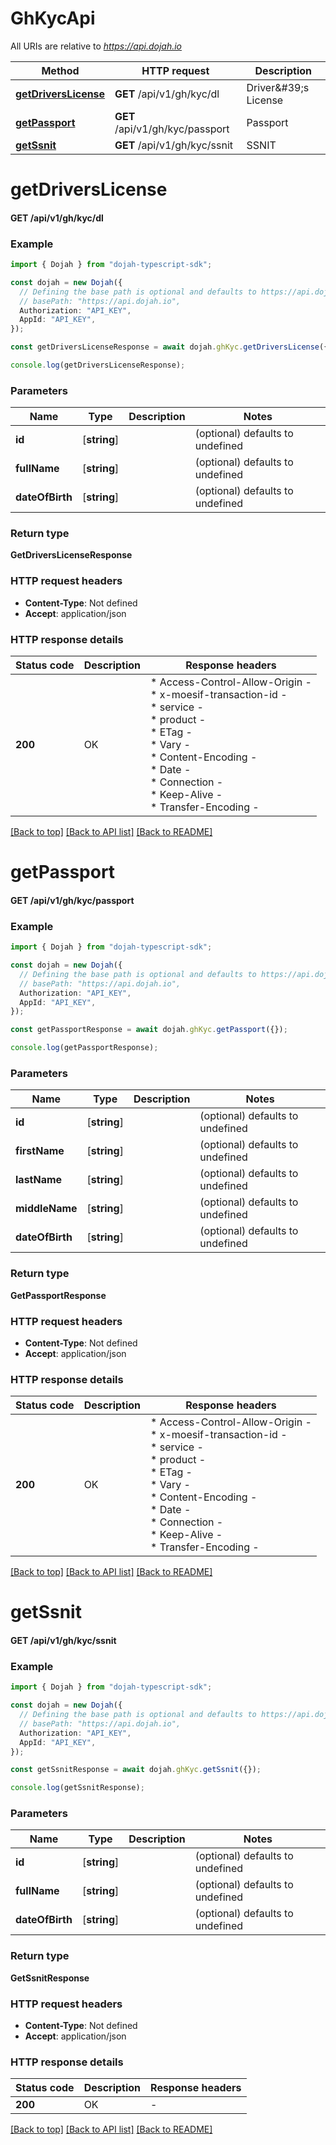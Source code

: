 # GhKycApi

All URIs are relative to *https://api.dojah.io*

Method | HTTP request | Description
------------- | ------------- | -------------
[**getDriversLicense**](GhKycApi.md#getDriversLicense) | **GET** /api/v1/gh/kyc/dl | Driver\&#39;s License
[**getPassport**](GhKycApi.md#getPassport) | **GET** /api/v1/gh/kyc/passport | Passport
[**getSsnit**](GhKycApi.md#getSsnit) | **GET** /api/v1/gh/kyc/ssnit | SSNIT


# **getDriversLicense**

#### **GET** /api/v1/gh/kyc/dl


### Example


```typescript
import { Dojah } from "dojah-typescript-sdk";

const dojah = new Dojah({
  // Defining the base path is optional and defaults to https://api.dojah.io
  // basePath: "https://api.dojah.io",
  Authorization: "API_KEY",
  AppId: "API_KEY",
});

const getDriversLicenseResponse = await dojah.ghKyc.getDriversLicense({});

console.log(getDriversLicenseResponse);
```


### Parameters

Name | Type | Description  | Notes
------------- | ------------- | ------------- | -------------
 **id** | [**string**] |  | (optional) defaults to undefined
 **fullName** | [**string**] |  | (optional) defaults to undefined
 **dateOfBirth** | [**string**] |  | (optional) defaults to undefined


### Return type

**GetDriversLicenseResponse**

### HTTP request headers

 - **Content-Type**: Not defined
 - **Accept**: application/json


### HTTP response details
| Status code | Description | Response headers |
|-------------|-------------|------------------|
**200** | OK |  * Access-Control-Allow-Origin -  <br>  * x-moesif-transaction-id -  <br>  * service -  <br>  * product -  <br>  * ETag -  <br>  * Vary -  <br>  * Content-Encoding -  <br>  * Date -  <br>  * Connection -  <br>  * Keep-Alive -  <br>  * Transfer-Encoding -  <br>  |

[[Back to top]](#) [[Back to API list]](../README.md#documentation-for-api-endpoints) [[Back to README]](../README.md)

# **getPassport**

#### **GET** /api/v1/gh/kyc/passport


### Example


```typescript
import { Dojah } from "dojah-typescript-sdk";

const dojah = new Dojah({
  // Defining the base path is optional and defaults to https://api.dojah.io
  // basePath: "https://api.dojah.io",
  Authorization: "API_KEY",
  AppId: "API_KEY",
});

const getPassportResponse = await dojah.ghKyc.getPassport({});

console.log(getPassportResponse);
```


### Parameters

Name | Type | Description  | Notes
------------- | ------------- | ------------- | -------------
 **id** | [**string**] |  | (optional) defaults to undefined
 **firstName** | [**string**] |  | (optional) defaults to undefined
 **lastName** | [**string**] |  | (optional) defaults to undefined
 **middleName** | [**string**] |  | (optional) defaults to undefined
 **dateOfBirth** | [**string**] |  | (optional) defaults to undefined


### Return type

**GetPassportResponse**

### HTTP request headers

 - **Content-Type**: Not defined
 - **Accept**: application/json


### HTTP response details
| Status code | Description | Response headers |
|-------------|-------------|------------------|
**200** | OK |  * Access-Control-Allow-Origin -  <br>  * x-moesif-transaction-id -  <br>  * service -  <br>  * product -  <br>  * ETag -  <br>  * Vary -  <br>  * Content-Encoding -  <br>  * Date -  <br>  * Connection -  <br>  * Keep-Alive -  <br>  * Transfer-Encoding -  <br>  |

[[Back to top]](#) [[Back to API list]](../README.md#documentation-for-api-endpoints) [[Back to README]](../README.md)

# **getSsnit**

#### **GET** /api/v1/gh/kyc/ssnit


### Example


```typescript
import { Dojah } from "dojah-typescript-sdk";

const dojah = new Dojah({
  // Defining the base path is optional and defaults to https://api.dojah.io
  // basePath: "https://api.dojah.io",
  Authorization: "API_KEY",
  AppId: "API_KEY",
});

const getSsnitResponse = await dojah.ghKyc.getSsnit({});

console.log(getSsnitResponse);
```


### Parameters

Name | Type | Description  | Notes
------------- | ------------- | ------------- | -------------
 **id** | [**string**] |  | (optional) defaults to undefined
 **fullName** | [**string**] |  | (optional) defaults to undefined
 **dateOfBirth** | [**string**] |  | (optional) defaults to undefined


### Return type

**GetSsnitResponse**

### HTTP request headers

 - **Content-Type**: Not defined
 - **Accept**: application/json


### HTTP response details
| Status code | Description | Response headers |
|-------------|-------------|------------------|
**200** | OK |  -  |

[[Back to top]](#) [[Back to API list]](../README.md#documentation-for-api-endpoints) [[Back to README]](../README.md)



